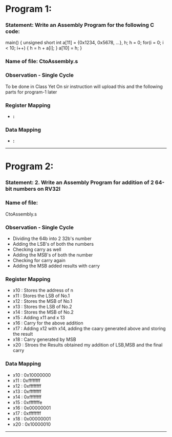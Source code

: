# Program 1: 
### Statement: Write an Assembly Program for the following C code:
main() {
	unsigned short int a[11] = {0x1234, 0x5678, ...}, h;
	h = 0;
	for(i = 0; i < 10; i++)
	{
		h = h + a[i];
	}
	a[10] = h;
}

### Name of file: CtoAssembly.s


### Observation - Single Cycle
To be done in Class Yet
On sir instruction will upload this and the following parts for program-1 later
 
### Register Mapping
- **<Register Number Used>:** <Value stored>

### Data Mapping
- **<Memory Address>:** <Value stored>


---------------------------------------------------------------------------

# Program 2: 
### Statement: 2. Write an Assembly Program for addition of 2 64-bit numbers on RV32I 

### Name of file:
CtoAssembly.s

### Observation - Single Cycle
- Dividing the 64b into 2 32b's number
- Adding the LSB's of both the numbers 
- Checking carry as well
- Adding the MSB's of both the number 
- Checking for carry again
- Adding the MSB added results with carry
 
### Register Mapping
- x10 : Stores the address of n
- x11 : Stores the LSB of No.1
- x12 : Stores the MSB of No.1
- x13 : Stores the LSB of No.2
- x14 : Stores the MSB of No.2
- x15 : Adding x11 and x 13
- x16 : Carry for the above addition
- x17 : Adding x12 with x14, adding the caary generated above and storing the result
- x18 : Carry generated by MSB
- x20 : Stroes the Results obtained my addition of LSB,MSB and the final carry 

### Data Mapping
- x10 : 0x10000000
- x11 : 0xffffffff
- x12 : 0xffffffff
- x13 : 0xffffffff
- x14 : 0xffffffff
- x15 : 0xfffffffe
- x16 : 0x00000001
- x17 : 0xffffffff
- x18 : 0x00000001
- x20 : 0x10000010


---------------------------------------------------------------------
